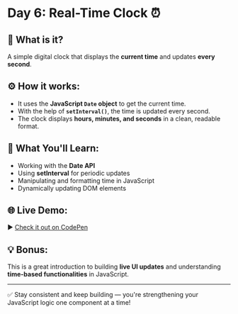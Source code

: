 # Day 6: Real-Time Clock ⏰

## 📌 What is it?

A simple digital clock that displays the **current time** and updates **every second**.

## ⚙️ How it works:

- It uses the **JavaScript `Date` object** to get the current time.
- With the help of **`setInterval()`**, the time is updated every second.
- The clock displays **hours, minutes, and seconds** in a clean, readable format.

## 🎯 What You'll Learn:

- Working with the **Date API**
- Using **setInterval** for periodic updates
- Manipulating and formatting time in JavaScript
- Dynamically updating DOM elements

## 🌐 Live Demo:

▶️ [Check it out on CodePen](https://codepen.io/shafi_3m/pen/OPVymWd)

## 💡 Bonus:

This is a great introduction to building **live UI updates** and understanding **time-based functionalities** in JavaScript.

---

✅ Stay consistent and keep building — you're strengthening your JavaScript logic one component at a time!
